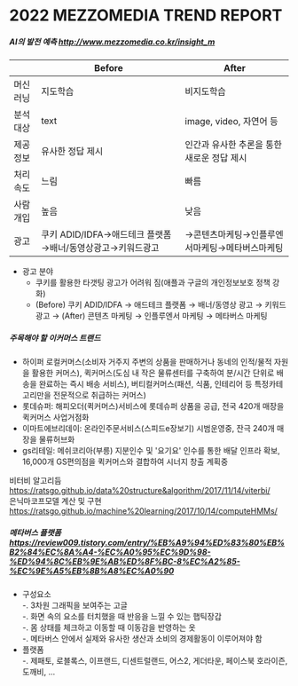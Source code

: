 # 2022 MEZZOMEDIA TREND REPORT


##### AI의 발전 예측 <http://www.mezzomedia.co.kr/insight_m>

|             | Before             | After                                       |
| ----------- | ---------------- | ------------------------------------------ |
| 머신러닝   | 지도학습         | 비지도학습                                 |
| 분석대상   | text             | image, video, 자연어 등                    |
| 제공정보   | 유사한 정답 제시 | 인간과 유사한 추론을 통한 새로운 정답 제시 |
| 처리속도   | 느림             | 빠름                                       |
| 사람개입   | 높음             | 낮음                                       |
| 광고       | 쿠키 ADID/IDFA→애드테크 플랫폼→배너/동영상광고→키워드광고 | →콘텐츠마케팅→인플루엔서마케팅→메타버스마케팅 |


* 광고 분야  
  - 쿠키를 활용한 타갯팅 광고가 어려워 짐(애플과 구글의 개인정보보호 정책 강화)  
  - (Before) 쿠키 ADID/IDFA → 애드테크 플랫폼 → 배너/동영상 광고 → 키워드 광고 → (After) 콘텐츠 마케팅 → 인플루엔서 마케팅 → 메타버스 마케팅  

##### 주목해야 할 이커머스 트랜드  
- 하이퍼 로컬커머스(소비자 거주지 주변의 상품을 판매하거나 동네의 인적/물적 자원을 활용한 커머스), 퀵커머스(도심 내 작은 물류센터를 구축하여 분/시간 단위로 배송을 완료하는 즉시 배송 서비스), 버티컬커머스(패션, 식품, 인테리어 등 특정카테고리만을 전문적으로 취급하는 커머스)  
- 롯데슈퍼: 해피오더(퀵커머스)서비스에 롯데슈퍼 상품을 공급, 전국 420개 매장을 퀵커머스 사업거점화
- 이마트에브리데이: 온라인주문서비스(스피드e장보기) 시범운영중, 잔극 240개 매장을 물류허브화
- gs리테일: 메쉬코리아(부릉) 지분인수 및 '요기요' 인수를 통한 배달 인프라 확보, 16,000개 GS편의점을 퀵커머스와 결합하여 시너지 창출 계획중
  
비터비 알고리듬 <https://ratsgo.github.io/data%20structure&algorithm/2017/11/14/viterbi/>  
은닉마코프모델 계산 및 구현 <https://ratsgo.github.io/machine%20learning/2017/10/14/computeHMMs/> 

##### 메타버스 플랫폼 <https://review009.tistory.com/entry/%EB%A9%94%ED%83%80%EB%B2%84%EC%8A%A4-%EC%A0%95%EC%9D%98-%ED%94%8C%EB%9E%AB%ED%8F%BC-8%EC%A2%85-%EC%9E%A5%EB%8B%A8%EC%A0%90>  

- 구성요소  
  -. 3차원 그래픽을 보여주는 고글  
  -. 화면 속의 요소를 터치했을 때 반응을 느낄 수 있는 햅틱장갑  
  -. 몸 상태를 체크하고 이동할 때 이동감을 반영하는 옷  
  -. 메타버스 안에서 실제와 유사한 생산과 소비의 경제활동이 이루어져야 함  
- 플랫폼  
  -. 제패토, 로블록스, 이프랜드, 디센트럴랜드, 어스2, 게더타운, 페이스북 호라이즌, 도깨비, ...  
